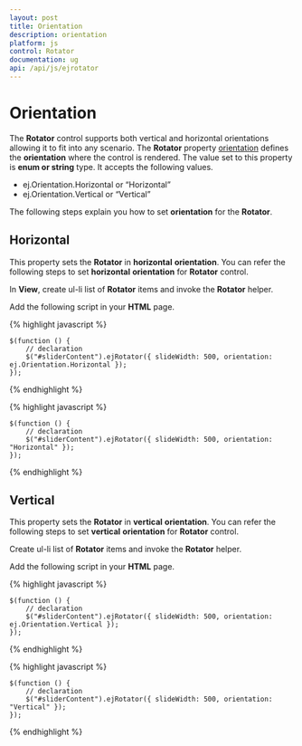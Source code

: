 ```yaml
---
layout: post
title: Orientation
description: orientation
platform: js
control: Rotator
documentation: ug
api: /api/js/ejrotator
---
```


# Orientation

The **Rotator** control supports both vertical and horizontal orientations allowing it to fit into any scenario. The **Rotator** property [orientation](https://help.syncfusion.com/api/js/ejrotator#members:orientation) defines the **orientation** where the control is rendered. The value set to this property is **enum or string** type. It accepts the following values.

* ej.Orientation.Horizontal or “Horizontal”
* ej.Orientation.Vertical  or “Vertical”

The following steps explain you how to set **orientation** for the **Rotator**.

## Horizontal

This property sets the **Rotator** in **horizontal** **orientation**. You can refer the following steps to set **horizontal** **orientation** for **Rotator** control.

 In **View**, create ul-li list of **Rotator** items and invoke the **Rotator** helper.

 Add the following script in your **HTML** page.


  {% highlight javascript %}

    $(function () {
        // declaration
        $("#sliderContent").ejRotator({ slideWidth: 500, orientation: ej.Orientation.Horizontal });
    });
 
  {% endhighlight %}
  
  
  {% highlight javascript %}

  
  	
    $(function () {
        // declaration
        $("#sliderContent").ejRotator({ slideWidth: 500, orientation: "Horizontal" });
    });
	


  {% endhighlight %}


## Vertical

This property sets the **Rotator** in **vertical** **orientation**. You can refer the following steps to set **vertical** **orientation** for **Rotator** control.

 Create ul-li list of **Rotator** items and invoke the **Rotator** helper.

 Add the following script in your **HTML** page.



  {% highlight javascript %}

  	

    $(function () {
        // declaration
        $("#sliderContent").ejRotator({ slideWidth: 500, orientation: ej.Orientation.Vertical });
    });
	

  {% endhighlight %}
  
  
  {% highlight javascript %}

  

    $(function () {
        // declaration
        $("#sliderContent").ejRotator({ slideWidth: 500, orientation: "Vertical" });
    });
	

  {% endhighlight %}


